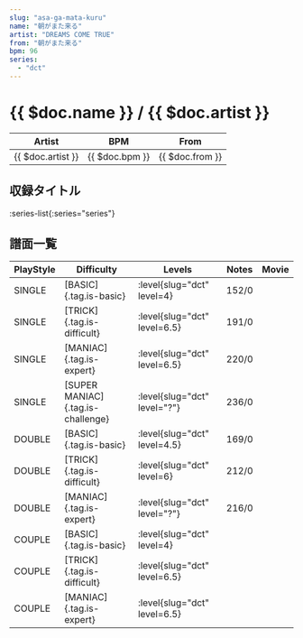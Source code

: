 ```yaml
---
slug: "asa-ga-mata-kuru"
name: "朝がまた来る"
artist: "DREAMS COME TRUE"
from: "朝がまた来る"
bpm: 96
series:
  - "dct"
---
```


# {{ $doc.name }} / {{ $doc.artist }}

|Artist|BPM|From|
|------|---|----|
|{{ $doc.artist }}|{{ $doc.bpm }}|{{ $doc.from }}|

## 収録タイトル

:series-list{:series="series"}

## 譜面一覧

|PlayStyle|Difficulty|Levels|Notes|Movie|
|---------|----------|------|-----|-----|
|SINGLE|[BASIC]{.tag.is-basic}|:level{slug="dct" level=4}|152/0||
|SINGLE|[TRICK]{.tag.is-difficult}|:level{slug="dct" level=6.5}|191/0||
|SINGLE|[MANIAC]{.tag.is-expert}|:level{slug="dct" level=6.5}|220/0||
|SINGLE|[SUPER MANIAC]{.tag.is-challenge}|:level{slug="dct" level="?"}|236/0||
|DOUBLE|[BASIC]{.tag.is-basic}|:level{slug="dct" level=4.5}|169/0||
|DOUBLE|[TRICK]{.tag.is-difficult}|:level{slug="dct" level=6}|212/0||
|DOUBLE|[MANIAC]{.tag.is-expert}|:level{slug="dct" level="?"}|216/0||
|COUPLE|[BASIC]{.tag.is-basic}|:level{slug="dct" level=4}|||
|COUPLE|[TRICK]{.tag.is-difficult}|:level{slug="dct" level=6.5}|||
|COUPLE|[MANIAC]{.tag.is-expert}|:level{slug="dct" level=6.5}|||
